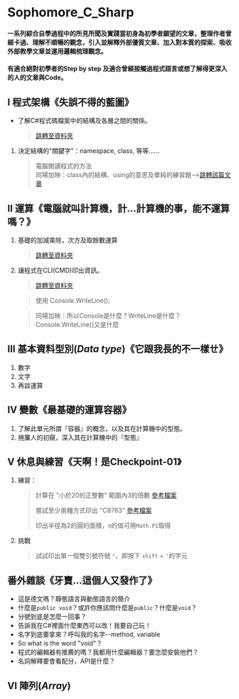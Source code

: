 # Sophomore_C_Sharp

#### 一系列綜合自學過程中的所見所聞及實踐當初身為初學者願望的文章，整理作者曾經卡過、理解不順暢的觀念，引入並解釋外部優質文章、加入對本質的探索、吸收外部教學文章並運用邏輯梳理觀念。
#### 有適合絕對初學者的Step by step 及適合曾經接觸過程式語言或想了解得更深入的人的文章與Code。

## Ⅰ 程式架構《失誤不得的藍圖》

- 了解C#程式碼檔案中的結構及各層之間的關係。
    > [跳轉至資料夾](https://github.com/sushi3085/Sophomore_C_Sharp/tree/main/%E2%85%A0%E7%A8%8B%E5%BC%8F%E6%9E%B6%E6%A7%8B "結構的'關鍵字'")

1. 決定結構的"關鍵字"：namespace, class, 等等......
    > 電腦閱讀程式的方法  
    > 同場加映：class內的結構、using的意思及單純的練習題-->[跳轉該篇文章](https://github.com/sushi3085/Sophomore_C_Sharp/blob/main/%E2%85%A0%E7%A8%8B%E5%BC%8F%E6%9E%B6%E6%A7%8B/%E6%B1%BA%E5%AE%9A%E7%B5%90%E6%A7%8B%E7%9A%84%E9%97%9C%E9%8D%B5%E5%AD%97.md "註解")

## Ⅱ 運算《電腦就叫計算機，計...計算機的事，能不運算嗎？》

1. 基礎的加減乘除，次方及取餘數運算
    > [跳轉至資料夾]( "四則運算")

2. 讓程式在CLI(CMD)印出資訊。 
    > [跳轉至資料夾]( "CMD_PRINT")

    > 使用 Console.WriteLine();

    > 同場加映：所以Console是什麼？WriteLine是什麼？Console.WriteLine()又是什麼

## Ⅲ 基本資料型別(_Data type_)《它跟我長的不一樣ㄝ》

1. 數字
2. 文字
3. 再談運算

## Ⅳ 變數《最基礎的運算容器》

1. 了解此單元所謂『容器』的概念，以及其在計算機中的型態。
2. 捲簾人的初窺，深入其在計算機中的『型態』

## Ⅴ 休息與練習《天啊！是Checkpoint-01》

1. 練習：
    > 計算在 "小於20的正整數" 範圍內3的倍數 [參考檔案]("solution")
    > 
    > 嘗試至少兩種方式印出 "C8763" [參考檔案]("solution")
    > 
    > 印出半徑為2的圓的面積，`π`的值可用`Math.PI`取得

2. 挑戰
    > 試試印出單一個雙引號符號 `"`，即按下 `shift` + `'`的字元

## 番外雜談《牙賣...這個人又發作了》
- 這是德文嗎？靜態語言與動態語言的簡介
- 什麼是`public void`？或許你應該問什麼是`public`？什麼是`void`？
- 分號到底是怎麼一回事？
- 告訴我在C#裡面什麼東西可以改！我要自己玩！
- 名字到底要拿來？呼叫我的名字--method, variable
- So what is the word "void"？
- 程式的編輯器有推薦的嗎？我都用什麼編輯器？要怎麼安裝他們？
- 名詞解釋要會看配分，API是什麼？

## Ⅵ 陣列(_Array_)

